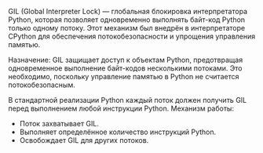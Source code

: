 GIL (Global Interpreter Lock) — глобальная блокировка интерпретатора Python, которая позволяет одновременно выполнять байт-код Python только одному потоку. Этот механизм был внедрён в интерпретаторе CPython для обеспечения потокобезопасности и упрощения управления памятью. 

Назначение: GIL защищает доступ к объектам Python, предотвращая одновременное выполнение байт-кодов несколькими потоками. Это необходимо, поскольку управление памятью в Python не считается потокобезопасным. 

В стандартной реализации Python каждый поток должен получить GIL перед выполнением любой инструкции Python. Механизм работы: 
- Поток захватывает GIL.
- Выполняет определённое количество инструкций Python.
- Освобождает GIL для других потоков.